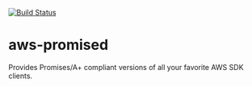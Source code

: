 [![Build Status](https://travis-ci.org/nackjicholson/aws-promised.svg)](https://travis-ci.org/nackjicholson/aws-promised)

# aws-promised

Provides Promises/A+ compliant versions of all your favorite AWS SDK clients.
